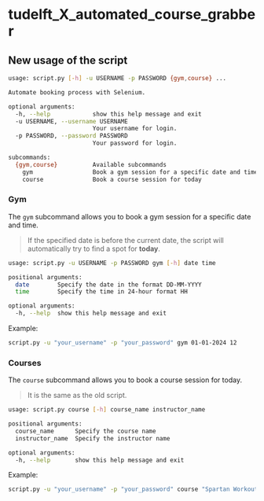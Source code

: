 # tudelft_X_automated_course_grabber
## New usage of the script
```bash
usage: script.py [-h] -u USERNAME -p PASSWORD {gym,course} ...

Automate booking process with Selenium.

optional arguments:
  -h, --help            show this help message and exit
  -u USERNAME, --username USERNAME
                        Your username for login.
  -p PASSWORD, --password PASSWORD
                        Your password for login.

subcommands:
  {gym,course}          Available subcommands
    gym                 Book a gym session for a specific date and time
    course              Book a course session for today
```

### Gym
The `gym` subcommand allows you to book a gym session for a specific date and time.

> If the specified date is before the current date, the script will automatically try to find a spot for **today**.

```bash
usage: script.py -u USERNAME -p PASSWORD gym [-h] date time

positional arguments:
  date        Specify the date in the format DD-MM-YYYY
  time        Specify the time in 24-hour format HH

optional arguments:
  -h, --help  show this help message and exit
```

Example:
```bash
script.py -u "your_username" -p "your_password" gym 01-01-2024 12
```

### Courses
The `course` subcommand allows you to book a course session for today.

> It is the same as the old script.
```bash
usage: script.py course [-h] course_name instructor_name

positional arguments:
  course_name      Specify the course name
  instructor_name  Specify the instructor name

optional arguments:
  -h, --help       show this help message and exit
```

Example:
```bash
script.py -u "your_username" -p "your_password" course "Spartan Workout" "Mascha"
```
